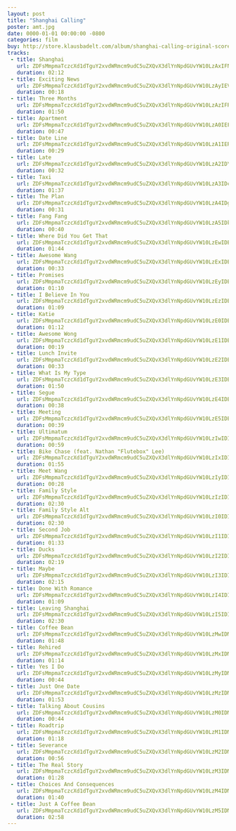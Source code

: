 ```yaml
---
layout: post
title: "Shanghai Calling"
poster: amt.jpg
date: 0000-01-01 00:00:00 -0800
categories: film
buy: http://store.klausbadelt.com/album/shanghai-calling-original-score
tracks:
 - title: Shanghai
   url: ZDFsMmpmaTczcXd1dTguY2xvdWRmcm9udC5uZXQvX3dlYnNpdGUvYW10LzAxIFNoYW5naGFpLm1wMw==
   duration: 02:12
 - title: Exciting News
   url: ZDFsMmpmaTczcXd1dTguY2xvdWRmcm9udC5uZXQvX3dlYnNpdGUvYW10LzAyIEV4Y2l0aW5nIE5ld3MubXAz
   duration: 00:18
 - title: Three Months
   url: ZDFsMmpmaTczcXd1dTguY2xvdWRmcm9udC5uZXQvX3dlYnNpdGUvYW10LzAzIFRocmVlIE1vbnRocy5tcDM=
   duration: 01:50
 - title: Apartment
   url: ZDFsMmpmaTczcXd1dTguY2xvdWRmcm9udC5uZXQvX3dlYnNpdGUvYW10LzA0IEFwYXJ0bWVudC5tcDM=
   duration: 00:47
 - title: Date Line
   url: ZDFsMmpmaTczcXd1dTguY2xvdWRmcm9udC5uZXQvX3dlYnNpdGUvYW10LzA1IERhdGUgTGluZS5tcDM=
   duration: 00:29
 - title: Late
   url: ZDFsMmpmaTczcXd1dTguY2xvdWRmcm9udC5uZXQvX3dlYnNpdGUvYW10LzA2IDYgTGF0ZS5tcDM=
   duration: 00:32
 - title: Taxi
   url: ZDFsMmpmaTczcXd1dTguY2xvdWRmcm9udC5uZXQvX3dlYnNpdGUvYW10LzA3IDcgVGF4aS5tcDM=
   duration: 01:37
 - title: The Plan
   url: ZDFsMmpmaTczcXd1dTguY2xvdWRmcm9udC5uZXQvX3dlYnNpdGUvYW10LzA4IDggVGhlIFBsYW4ubXAz
   duration: 00:31
 - title: Fang Fang
   url: ZDFsMmpmaTczcXd1dTguY2xvdWRmcm9udC5uZXQvX3dlYnNpdGUvYW10LzA5IDkgRmFuZyBGYW5nLm1wMw==
   duration: 00:40
 - title: Where Did You Get That
   url: ZDFsMmpmaTczcXd1dTguY2xvdWRmcm9udC5uZXQvX3dlYnNpdGUvYW10LzEwIDEwIFdoZXJlIERpZCBZb3UgR2V0IFRoYXQubXAz
   duration: 01:44
 - title: Awesome Wang
   url: ZDFsMmpmaTczcXd1dTguY2xvdWRmcm9udC5uZXQvX3dlYnNpdGUvYW10LzExIDExIEF3ZXNvbWUgV2FuZy5tcDM=
   duration: 00:33
 - title: Promises
   url: ZDFsMmpmaTczcXd1dTguY2xvdWRmcm9udC5uZXQvX3dlYnNpdGUvYW10LzEyIDEyIFByb21pc2VzLm1wMw==
   duration: 01:10
 - title: I Believe In You
   url: ZDFsMmpmaTczcXd1dTguY2xvdWRmcm9udC5uZXQvX3dlYnNpdGUvYW10LzEzIDEzIEkgQmVsaWV2ZSBJbiBZb3UubXAz
   duration: 01:09
 - title: Katie
   url: ZDFsMmpmaTczcXd1dTguY2xvdWRmcm9udC5uZXQvX3dlYnNpdGUvYW10LzE0IDE0IEthdGllLm1wMw==
   duration: 01:12
 - title: Awesome Wong
   url: ZDFsMmpmaTczcXd1dTguY2xvdWRmcm9udC5uZXQvX3dlYnNpdGUvYW10LzE1IDE1IEF3ZXNvbWUgV29uZy5tcDM=
   duration: 00:19
 - title: Lunch Invite
   url: ZDFsMmpmaTczcXd1dTguY2xvdWRmcm9udC5uZXQvX3dlYnNpdGUvYW10LzE2IDE2IEx1bmNoIEludml0ZS5tcDM=
   duration: 00:33
 - title: What Is My Type
   url: ZDFsMmpmaTczcXd1dTguY2xvdWRmcm9udC5uZXQvX3dlYnNpdGUvYW10LzE3IDE3IFdoYXQgSXMgTXkgVHlwZS5tcDM=
   duration: 01:50
 - title: Segue
   url: ZDFsMmpmaTczcXd1dTguY2xvdWRmcm9udC5uZXQvX3dlYnNpdGUvYW10LzE4IDE4IFNlZ3VlLm1wMw==
   duration: 00:38
 - title: Meeting
   url: ZDFsMmpmaTczcXd1dTguY2xvdWRmcm9udC5uZXQvX3dlYnNpdGUvYW10LzE5IDE5IE1lZXRpbmcubXAz
   duration: 00:39
 - title: Ultimatum
   url: ZDFsMmpmaTczcXd1dTguY2xvdWRmcm9udC5uZXQvX3dlYnNpdGUvYW10LzIwIDIwIFVsdGltYXR1bS5tcDM=
   duration: 00:59
 - title: Bike Chase (feat. Nathan "Flutebox" Lee)
   url: ZDFsMmpmaTczcXd1dTguY2xvdWRmcm9udC5uZXQvX3dlYnNpdGUvYW10LzIxIDIxIEJpa2UgQ2hhc2UgKGZlYXQuIE5hdGhhbiBfRmx1dGVib3hfIExlZSkubXAz
   duration: 01:55
 - title: Meet Wang
   url: ZDFsMmpmaTczcXd1dTguY2xvdWRmcm9udC5uZXQvX3dlYnNpdGUvYW10LzIyIDIyIE1lZXQgV2FuZy5tcDM=
   duration: 00:28
 - title: Family Style
   url: ZDFsMmpmaTczcXd1dTguY2xvdWRmcm9udC5uZXQvX3dlYnNpdGUvYW10LzIzIDIzIEZhbWlseSBTdHlsZS5tcDM=
   duration: 02:30
 - title: Family Style Alt
   url: ZDFsMmpmaTczcXd1dTguY2xvdWRmcm9udC5uZXQvX3dlYnNpdGUvYW10LzI0IDI0IEZhbWlseSBTdHlsZSBBbHQubXAz
   duration: 02:30
 - title: Second Job
   url: ZDFsMmpmaTczcXd1dTguY2xvdWRmcm9udC5uZXQvX3dlYnNpdGUvYW10LzI1IDI1IFNlY29uZCBKb2IubXAz
   duration: 01:33
 - title: Ducks
   url: ZDFsMmpmaTczcXd1dTguY2xvdWRmcm9udC5uZXQvX3dlYnNpdGUvYW10LzI2IDI2IER1Y2tzLm1wMw==
   duration: 02:19
 - title: Maybe
   url: ZDFsMmpmaTczcXd1dTguY2xvdWRmcm9udC5uZXQvX3dlYnNpdGUvYW10LzI3IDI3IE1heWJlLm1wMw==
   duration: 02:15
 - title: Done With Romance
   url: ZDFsMmpmaTczcXd1dTguY2xvdWRmcm9udC5uZXQvX3dlYnNpdGUvYW10LzI4IDI4IERvbmUgV2l0aCBSb21hbmNlLm1wMw==
   duration: 01:09
 - title: Leaving Shanghai
   url: ZDFsMmpmaTczcXd1dTguY2xvdWRmcm9udC5uZXQvX3dlYnNpdGUvYW10LzI5IDI5IExlYXZpbmcgU2hhbmdoYWkubXAz
   duration: 02:30
 - title: Coffee Bean
   url: ZDFsMmpmaTczcXd1dTguY2xvdWRmcm9udC5uZXQvX3dlYnNpdGUvYW10LzMwIDMwIENvZmZlZSBCZWFuLm1wMw==
   duration: 01:48
 - title: Rehired
   url: ZDFsMmpmaTczcXd1dTguY2xvdWRmcm9udC5uZXQvX3dlYnNpdGUvYW10LzMxIDMxIFJlaGlyZWQubXAz
   duration: 01:14
 - title: Yes I Do
   url: ZDFsMmpmaTczcXd1dTguY2xvdWRmcm9udC5uZXQvX3dlYnNpdGUvYW10LzMyIDMyIFllcyBJIERvLm1wMw==
   duration: 00:44
 - title: Just One Date
   url: ZDFsMmpmaTczcXd1dTguY2xvdWRmcm9udC5uZXQvX3dlYnNpdGUvYW10LzMzIDMzIEp1c3QgT25lIERhdGUubXAz
   duration: 01:53
 - title: Talking About Cousins
   url: ZDFsMmpmaTczcXd1dTguY2xvdWRmcm9udC5uZXQvX3dlYnNpdGUvYW10LzM0IDM0IFRhbGtpbmcgQWJvdXQgQ291c2lucy5tcDM=
   duration: 00:44
 - title: Roadtrip
   url: ZDFsMmpmaTczcXd1dTguY2xvdWRmcm9udC5uZXQvX3dlYnNpdGUvYW10LzM1IDM1IFJvYWR0cmlwLm1wMw==
   duration: 01:18
 - title: Severance
   url: ZDFsMmpmaTczcXd1dTguY2xvdWRmcm9udC5uZXQvX3dlYnNpdGUvYW10LzM2IDM2IFNldmVyYW5jZS5tcDM=
   duration: 00:56
 - title: The Real Story
   url: ZDFsMmpmaTczcXd1dTguY2xvdWRmcm9udC5uZXQvX3dlYnNpdGUvYW10LzM3IDM3IFRoZSBSZWFsIFN0b3J5Lm1wMw==
   duration: 01:28
 - title: Choices And Consequences
   url: ZDFsMmpmaTczcXd1dTguY2xvdWRmcm9udC5uZXQvX3dlYnNpdGUvYW10LzM4IDM4IENob2ljZXMgQW5kIENvbnNlcXVlbmNlcy5tcDM=
   duration: 01:40
 - title: Just A Coffee Bean
   url: ZDFsMmpmaTczcXd1dTguY2xvdWRmcm9udC5uZXQvX3dlYnNpdGUvYW10LzM5IDM5IEp1c3QgQSBDb2ZmZWUgQmVhbi5tcDM=
   duration: 02:58
---
```

